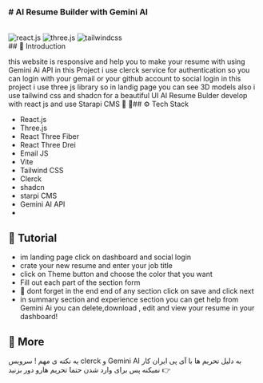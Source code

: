 <div>

<h3># AI Resume Builder with Gemini AI</h3>
  <br />

  <div>
    <img src="https://img.shields.io/badge/-React_JS-black?style=for-the-badge&logoColor=white&logo=react&color=61DAFB" alt="react.js" />
    <img src="https://img.shields.io/badge/-Three_JS-black?style=for-the-badge&logoColor=white&logo=threedotjs&color=000000" alt="three.js" />
    <img src="https://img.shields.io/badge/-Tailwind_CSS-black?style=for-the-badge&logoColor=white&logo=tailwindcss&color=06B6D4" alt="tailwindcss" />
  </div>
## <a name="introduction">🤖 Introduction</a>

this website is responsive and help you to make your resume with using Gemini Ai API
in this Project i use clerck service for authentication so you can login with your gemail or your github account to social login
in this project i use three js library so in landig page you can see 3D models
also i use tailwind css and shadcn for a beautiful UI
AI Resume Bulder develop with react js and use Starapi CMS
🚨 🚨## <a name="tech-stack">⚙️ Tech Stack</a>

- React.js
- Three.js
- React Three Fiber
- React Three Drei
- Email JS
- Vite
- Tailwind CSS
- Clerck
- shadcn
- starpi CMS
- Gemini AI API
- 
## 🚨 Tutorial

- im landing page click on dashboard and social login
- crate your new resume and enter your job title
- click on Theme button and choose the color that you want
- Fill out each part of the section form
-  🚨 dont forget in the end end of any section click on save and click next
-  in summary section and experience section you can get help from Gemini Ai
  you can delete,download , edit and view your resume in your dashboard!


## <a name="more">🚀 More</a>
یه نکته ی مهم ! سرویس clerck و Gemini AI به دلیل تحریم ها با آی پی ایران کار نمیکنه پس برای وارد شدن حتما تحریم هارو دور بزنید 👉
</div>
